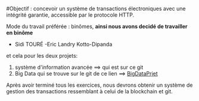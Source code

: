 #Objectif : concevoir un système de transactions électroniques avec une intégrité garantie, accessible
par le protocole HTTP.

Mode du travail préférée : binômes, **ainsi nous avons decidé de travailler en binôme**
- Sidi TOURÉ
-Eric Landry Kotto-Dipanda

et cela pour les deux projets:
1. système d'information avancée ==> qui est sur ce git
2. Big Data qui se trouve sur le git de ce lien ==> [BigDataPrjet](https://github.com/sidi001/advanced_machine-learning)

Après avoir terminé tous les exercices, nous devrons obtenir un système de gestion des
transactions ressemblant à celui de la blockchain et git.

